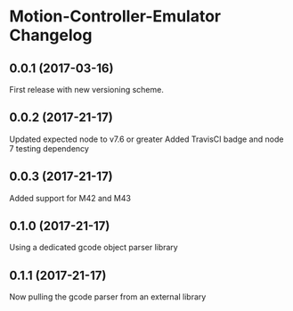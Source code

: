 # Motion-Controller-Emulator Changelog

## 0.0.1 (2017-03-16)
  First release with new versioning scheme.  

## 0.0.2 (2017-21-17)
  Updated expected node to v7.6 or greater
  Added TravisCI badge and node 7 testing dependency

## 0.0.3 (2017-21-17)
  Added support for M42 and M43
  
## 0.1.0 (2017-21-17)
  Using a dedicated gcode object parser library

## 0.1.1 (2017-21-17)
  Now pulling the gcode parser from an external library
